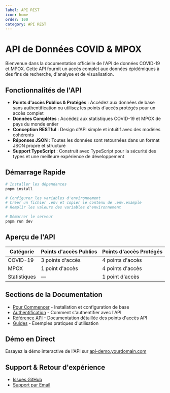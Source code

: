 ```yaml
---
label: API REST
icon: home
order: 100
category: API REST
---
```


# API de Données COVID & MPOX

Bienvenue dans la documentation officielle de l'API de données COVID-19 et MPOX. Cette API fournit un accès complet aux données épidémiques à des fins de recherche, d'analyse et de visualisation.

<!-- ![API Banner](/static/api-banner.png) -->

## Fonctionnalités de l'API

-   **Points d'accès Publics & Protégés** : Accédez aux données de base sans authentification ou utilisez les points d'accès protégés pour un accès complet
-   **Données Complètes** : Accédez aux statistiques COVID-19 et MPOX de pays du monde entier
-   **Conception RESTful** : Design d'API simple et intuitif avec des modèles cohérents
-   **Réponses JSON** : Toutes les données sont retournées dans un format JSON propre et structuré
-   **Support TypeScript** : Construit avec TypeScript pour la sécurité des types et une meilleure expérience de développement

## Démarrage Rapide

```bash
# Installer les dépendances
pnpm install

# Configurer les variables d'environnement
# Créer un fichier .env et copier le contenu de .env.example
# Remplir les valeurs des variables d'environnement

# Démarrer le serveur
pnpm run dev
```

## Aperçu de l'API

| Catégorie  | Points d'accès Publics | Points d'accès Protégés |
| ---------- | ---------------------- | ----------------------- |
| COVID-19   | 3 points d'accès      | 4 points d'accès       |
| MPOX       | 1 point d'accès       | 4 points d'accès       |
| Statistiques | —                    | 1 point d'accès        |

## Sections de la Documentation

-   [Pour Commencer](/rest/getting-started/installation.md) - Installation et configuration de base
-   [Authentification](/rest/getting-started/authentication.md) - Comment s'authentifier avec l'API
-   [Référence API](/rest/api/overview.md) - Documentation détaillée des points d'accès API
-   [Guides](/rest/guides/using-the-api.md) - Exemples pratiques d'utilisation

## Démo en Direct

Essayez la démo interactive de l'API sur [api-demo.yourdomain.com](https://api-demo.yourdomain.com)

## Support & Retour d'expérience

-   [Issues GitHub](https://github.com/yourusername/covid-mpox-api/issues)
-   [Support par Email](mailto:api-support@yourdomain.com)
